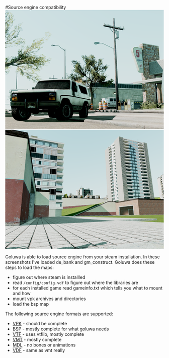 #Source engine compatibility
![ScreenShot](https://raw.githubusercontent.com/CapsAdmin/goluwa-assets/master/extras/screenshots/de_bank.png)
![ScreenShot](https://raw.githubusercontent.com/CapsAdmin/goluwa-assets/master/extras/screenshots/gm_construct.png)

Goluwa is able to load source engine from your steam installation.
In these screenshots I've loaded de_bank and gm_construct. Goluwa does these steps to load the maps:

* figure out where steam is installled
* read `/config/config.vdf` to figure out where the libraries are
* for each installed game read gameinfo.txt which tells you what to mount and how
* mount vpk archives and directories
* load the bsp map

The following source engine formats are supported:

* [VPK](../libraries/filesystem/files/vpk.lua) - should be complete
* [BSP](bsp.lua) - mostly complete for what goluwa needs
* [VTF](../../build/vtflib/libVTFLib.lua) - uses vtflib, mostly complete
* [VMT](vmt.lua) - mostly complete
* [MDL](mdl.lua) - no bones or animations
* [VDF](steam.lua) - same as vmt really
